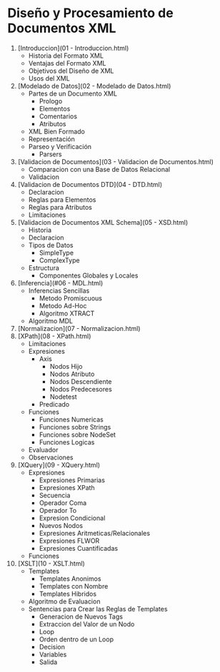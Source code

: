 # Diseño y Procesamiento de Documentos XML

1. [Introduccion](01 - Introduccion.html)
   - Historia del Formato XML
   - Ventajas del Formato XML
   - Objetivos del Diseño de XML
   - Usos del XML
2. [Modelado de Datos](02 - Modelado de Datos.html)
   - Partes de un Documento XML
     - Prologo
     - Elementos
     - Comentarios
     - Atributos
   - XML Bien Formado
   - Representación
   - Parseo y Verificación
     - Parsers
3. [Validacion de Documentos](03 - Validacion de Documentos.html)
   - Comparacion con una Base de Datos Relacional
   - Validacion
4. [Validacion de Documentos DTD](04 - DTD.html)
   - Declaracion
   - Reglas para Elementos
   - Reglas para Atributos
   - Limitaciones
5. [Validacion de Documentos XML Schema](05 - XSD.html)
   - Historia
   - Declaracion
   - Tipos de Datos
     - SimpleType
     - ComplexType
   - Estructura
     - Componentes Globales y Locales
6. [Inferencia](#06 - MDL.html)
   - Inferencias Sencillas
     - Metodo Promiscuous
     - Metodo Ad-Hoc
     - Algoritmo XTRACT
   - Algoritmo MDL
7. [Normalizacion](07 - Normalizacion.html)
8. [XPath](08 - XPath.html)
   - Limitaciones
   - Expresiones
     - Axis
       - Nodos Hijo
       - Nodos Atributo
       - Nodos Descendiente
       - Nodos Predecesores
       - Nodetest
     - Predicado
   - Funciones
     - Funciones Numericas
     - Funciones sobre Strings
     - Funciones sobre NodeSet
     - Funciones Logicas
   - Evaluador
   - Observaciones
9. [XQuery](09 - XQuery.html) 
   - Expresiones
     - Expresiones Primarias
     - Expresiones XPath
     - Secuencia
     - Operador Coma
     - Operador To
     - Expresion Condicional
     - Nuevos Nodos
     - Expresiones Aritmeticas/Relacionales
     - Expresiones FLWOR
     - Expresiones Cuantificadas
   - Funciones
10. [XSLT](10 - XSLT.html) 
    - Templates
      - Templates Anonimos
      - Templates con Nombre
      - Templates Hibridos
    - Algoritmo de Evaluacion
    - Sentencias para Crear las Reglas de Templates
      - Generacion de Nuevos Tags
      - Extraccion del Valor de un Nodo
      - Loop
      - Orden dentro de un Loop
      - Decision
      - Variables
      - Salida

